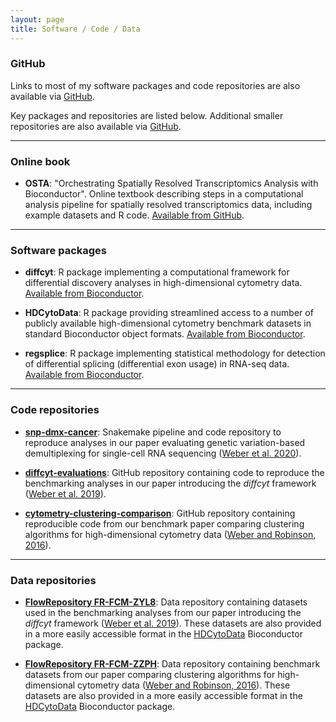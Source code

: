 ```yaml
---
layout: page
title: Software / Code / Data
---
```



### GitHub

Links to most of my software packages and code repositories are also available via [GitHub](https://github.com/lmweber).

Key packages and repositories are listed below. Additional smaller repositories are also available via [GitHub](https://github.com/lmweber).


---


### Online book

- **OSTA**: "Orchestrating Spatially Resolved Transcriptomics Analysis with Bioconductor". Online textbook describing steps in a computational analysis pipeline for spatially resolved transcriptomics data, including example datasets and R code. [Available from GitHub](https://lmweber.org/OSTA-book/).


---


### Software packages

- **diffcyt**: R package implementing a computational framework for differential discovery analyses in high-dimensional cytometry data. [Available from Bioconductor](http://bioconductor.org/packages/diffcyt).

- **HDCytoData**: R package providing streamlined access to a number of publicly available high-dimensional cytometry benchmark datasets in standard Bioconductor object formats. [Available from Bioconductor](http://bioconductor.org/packages/HDCytoData).

- **regsplice**: R package implementing statistical methodology for detection of differential splicing (differential exon usage) in RNA-seq data. [Available from Bioconductor](http://bioconductor.org/packages/regsplice).


---


### Code repositories

- [**snp-dmx-cancer**](https://github.com/lmweber/snp-dmx-cancer): Snakemake pipeline and code repository to reproduce analyses in our paper evaluating genetic variation-based demultiplexing for single-cell RNA sequencing ([Weber et al. 2020](https://www.biorxiv.org/content/10.1101/2020.11.06.371963v1)).

- [**diffcyt-evaluations**](https://github.com/lmweber/diffcyt-evaluations): GitHub repository containing code to reproduce the benchmarking analyses in our paper introducing the *diffcyt* framework ([Weber et al. 2019](https://www.nature.com/articles/s42003-019-0415-5)).

- [**cytometry-clustering-comparison**](https://github.com/lmweber/cytometry-clustering-comparison): GitHub repository containing reproducible code from our benchmark paper comparing clustering algorithms for high-dimensional cytometry data ([Weber and Robinson, 2016](https://onlinelibrary.wiley.com/doi/full/10.1002/cyto.a.23030)).


---


### Data repositories

- [**FlowRepository FR-FCM-ZYL8**](http://flowrepository.org/id/FR-FCM-ZYL8): Data repository containing datasets used in the benchmarking analyses from our paper introducing the *diffcyt* framework ([Weber et al. 2019](https://www.nature.com/articles/s42003-019-0415-5)). These datasets are also provided in a more easily accessible format in the [HDCytoData](http://bioconductor.org/packages/HDCytoData) Bioconductor package.

- [**FlowRepository FR-FCM-ZZPH**](http://flowrepository.org/id/FR-FCM-ZZPH): Data repository containing benchmark datasets from our paper comparing clustering algorithms for high-dimensional cytometry data ([Weber and Robinson, 2016](https://onlinelibrary.wiley.com/doi/full/10.1002/cyto.a.23030)). These datasets are also provided in a more easily accessible format in the [HDCytoData](http://bioconductor.org/packages/HDCytoData) Bioconductor package.


